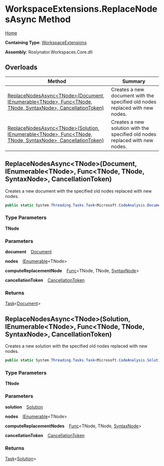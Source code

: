# WorkspaceExtensions\.ReplaceNodesAsync Method

[Home](../../../README.md)

**Containing Type**: [WorkspaceExtensions](../README.md)

**Assembly**: Roslynator\.Workspaces\.Core\.dll

## Overloads

| Method | Summary |
| ------ | ------- |
| [ReplaceNodesAsync\<TNode\>(Document, IEnumerable\<TNode\>, Func\<TNode, TNode, SyntaxNode\>, CancellationToken)](#3390405393) | Creates a new document with the specified old nodes replaced with new nodes\. |
| [ReplaceNodesAsync\<TNode\>(Solution, IEnumerable\<TNode\>, Func\<TNode, TNode, SyntaxNode\>, CancellationToken)](#3829645159) | Creates a new solution with the specified old nodes replaced with new nodes\. |

<a id="3390405393"></a>

## ReplaceNodesAsync\<TNode\>\(Document, IEnumerable\<TNode\>, Func\<TNode, TNode, SyntaxNode\>, CancellationToken\) 

  
Creates a new document with the specified old nodes replaced with new nodes\.

```csharp
public static System.Threading.Tasks.Task<Microsoft.CodeAnalysis.Document> ReplaceNodesAsync<TNode>(this Microsoft.CodeAnalysis.Document document, System.Collections.Generic.IEnumerable<TNode> nodes, Func<TNode, TNode, Microsoft.CodeAnalysis.SyntaxNode> computeReplacementNode, System.Threading.CancellationToken cancellationToken = default) where TNode : Microsoft.CodeAnalysis.SyntaxNode
```

### Type Parameters

**TNode**

### Parameters

**document** &ensp; [Document](https://docs.microsoft.com/en-us/dotnet/api/microsoft.codeanalysis.document)

**nodes** &ensp; [IEnumerable](https://docs.microsoft.com/en-us/dotnet/api/system.collections.generic.ienumerable-1)\<TNode\>

**computeReplacementNode** &ensp; [Func](https://docs.microsoft.com/en-us/dotnet/api/system.func-3)\<TNode, TNode, [SyntaxNode](https://docs.microsoft.com/en-us/dotnet/api/microsoft.codeanalysis.syntaxnode)\>

**cancellationToken** &ensp; [CancellationToken](https://docs.microsoft.com/en-us/dotnet/api/system.threading.cancellationtoken)

### Returns

[Task](https://docs.microsoft.com/en-us/dotnet/api/system.threading.tasks.task-1)\<[Document](https://docs.microsoft.com/en-us/dotnet/api/microsoft.codeanalysis.document)\>

<a id="3829645159"></a>

## ReplaceNodesAsync\<TNode\>\(Solution, IEnumerable\<TNode\>, Func\<TNode, TNode, SyntaxNode\>, CancellationToken\) 

  
Creates a new solution with the specified old nodes replaced with new nodes\.

```csharp
public static System.Threading.Tasks.Task<Microsoft.CodeAnalysis.Solution> ReplaceNodesAsync<TNode>(this Microsoft.CodeAnalysis.Solution solution, System.Collections.Generic.IEnumerable<TNode> nodes, Func<TNode, TNode, Microsoft.CodeAnalysis.SyntaxNode> computeReplacementNodes, System.Threading.CancellationToken cancellationToken = default) where TNode : Microsoft.CodeAnalysis.SyntaxNode
```

### Type Parameters

**TNode**

### Parameters

**solution** &ensp; [Solution](https://docs.microsoft.com/en-us/dotnet/api/microsoft.codeanalysis.solution)

**nodes** &ensp; [IEnumerable](https://docs.microsoft.com/en-us/dotnet/api/system.collections.generic.ienumerable-1)\<TNode\>

**computeReplacementNodes** &ensp; [Func](https://docs.microsoft.com/en-us/dotnet/api/system.func-3)\<TNode, TNode, [SyntaxNode](https://docs.microsoft.com/en-us/dotnet/api/microsoft.codeanalysis.syntaxnode)\>

**cancellationToken** &ensp; [CancellationToken](https://docs.microsoft.com/en-us/dotnet/api/system.threading.cancellationtoken)

### Returns

[Task](https://docs.microsoft.com/en-us/dotnet/api/system.threading.tasks.task-1)\<[Solution](https://docs.microsoft.com/en-us/dotnet/api/microsoft.codeanalysis.solution)\>


